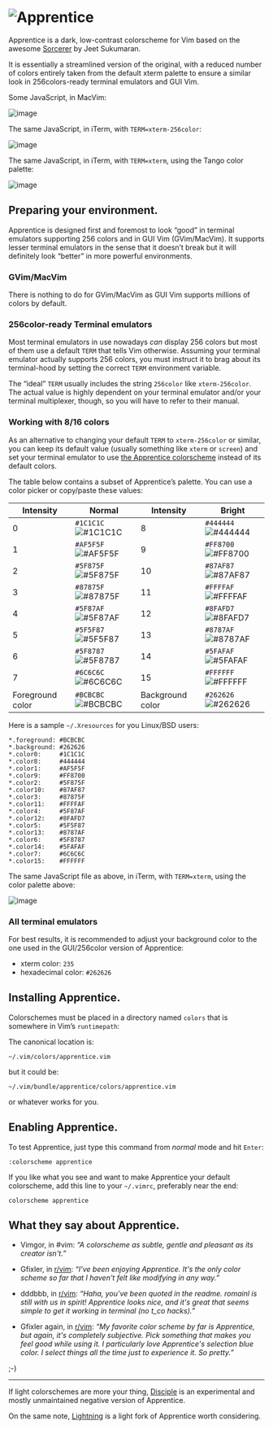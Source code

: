 # ![Apprentice](http://romainl.github.io/Apprentice/images/logo.png)

Apprentice is a dark, low-contrast colorscheme for Vim based on the awesome [Sorcerer](http://www.vim.org/scripts/script.php?script_id=3299) by Jeet Sukumaran.

It is essentially a streamlined version of the original, with a reduced number of colors entirely taken from the default xterm palette to ensure a similar look in 256colors-ready terminal emulators and GUI Vim.

Some JavaScript, in MacVim:

![image](http://romainl.github.io/Apprentice/images/0MacVim.png)

The same JavaScript, in iTerm, with `TERM=xterm-256color`:

![image](http://romainl.github.io/Apprentice/images/0256term.png)

The same JavaScript, in iTerm, with `TERM=xterm`, using the Tango color palette:

![image](http://romainl.github.io/Apprentice/images/08termtango.png)

## Preparing your environment.

Apprentice is designed first and foremost to look “good” in terminal emulators supporting 256 colors and in GUI Vim (GVim/MacVim). It supports lesser terminal emulators in the sense that it doesn’t break but it will definitely look “better” in more powerful environments.

### GVim/MacVim

There is nothing to do for GVim/MacVim as GUI Vim supports millions of colors by default.

### 256color-ready Terminal emulators

Most terminal emulators in use nowadays *can* display 256 colors but most of them use a default `TERM` that tells Vim otherwise. Assuming your terminal emulator actually supports 256 colors, you must instruct it to brag about its terminal-hood by setting the correct `TERM` environment variable.

The “ideal” `TERM` usually includes the string `256color` like `xterm-256color`. The actual value is highly dependent on your terminal emulator and/or your terminal multiplexer, though, so you will have to refer to their manual.

### Working with 8/16 colors

As an alternative to changing your default `TERM` to `xterm-256color` or similar, you can keep its default value (usually something like `xterm` or `screen`) and set your terminal emulator to use [the Apprentice colorscheme](https://github.com/romainl/iterm2-colorschemes#readme) instead of its default colors.

The table below contains a subset of Apprentice’s palette. You can use a color picker or copy/paste these values:

| Intensity        | Normal                                                                      | Intensity        | Bright                                                                      |
|------------------|-----------------------------------------------------------------------------|------------------|-----------------------------------------------------------------------------|
| 0                | `#1C1C1C` ![#1C1C1C](http://romainl.github.io/Apprentice/images/1c1c1c.png) | 8                | `#444444` ![#444444](http://romainl.github.io/Apprentice/images/444444.png) |
| 1                | `#AF5F5F` ![#AF5F5F](http://romainl.github.io/Apprentice/images/af5f5f.png) | 9                | `#FF8700` ![#FF8700](http://romainl.github.io/Apprentice/images/ff8700.png) |
| 2                | `#5F875F` ![#5F875F](http://romainl.github.io/Apprentice/images/5f875f.png) | 10               | `#87AF87` ![#87AF87](http://romainl.github.io/Apprentice/images/87af87.png) |
| 3                | `#87875F` ![#87875F](http://romainl.github.io/Apprentice/images/87875f.png) | 11               | `#FFFFAF` ![#FFFFAF](http://romainl.github.io/Apprentice/images/ffffaf.png) |
| 4                | `#5F87AF` ![#5F87AF](http://romainl.github.io/Apprentice/images/5f87af.png) | 12               | `#8FAFD7` ![#8FAFD7](http://romainl.github.io/Apprentice/images/8fafd7.png) |
| 5                | `#5F5F87` ![#5F5F87](http://romainl.github.io/Apprentice/images/5f5f87.png) | 13               | `#8787AF` ![#8787AF](http://romainl.github.io/Apprentice/images/8787af.png) |
| 6                | `#5F8787` ![#5F8787](http://romainl.github.io/Apprentice/images/5f8787.png) | 14               | `#5FAFAF` ![#5FAFAF](http://romainl.github.io/Apprentice/images/5fafaf.png) |
| 7                | `#6C6C6C` ![#6C6C6C](http://romainl.github.io/Apprentice/images/6c6c6c.png) | 15               | `#FFFFFF` ![#FFFFFF](http://romainl.github.io/Apprentice/images/ffffff.png) |
| Foreground color | `#BCBCBC` ![#BCBCBC](http://romainl.github.io/Apprentice/images/bcbcbc.png) | Background color | `#262626` ![#262626](http://romainl.github.io/Apprentice/images/262626.png) |

Here is a sample `~/.Xresources` for you Linux/BSD users:

    *.foreground: #BCBCBC
    *.background: #262626
    *.color0:     #1C1C1C
    *.color8:     #444444
    *.color1:     #AF5F5F
    *.color9:     #FF8700
    *.color2:     #5F875F
    *.color10:    #87AF87
    *.color3:     #87875F
    *.color11:    #FFFFAF
    *.color4:     #5F87AF
    *.color12:    #8FAFD7
    *.color5:     #5F5F87
    *.color13:    #8787AF
    *.color6:     #5F8787
    *.color14:    #5FAFAF
    *.color7:     #6C6C6C
    *.color15:    #FFFFFF

The same JavaScript file as above, in iTerm, with `TERM=xterm`, using the color palette above:

![image](http://romainl.github.io/Apprentice/images/08termapprentice.png)

### All terminal emulators

For best results, it is recommended to adjust your background color to the one used in the GUI/256color version of Apprentice:

* xterm color: `235`
* hexadecimal color: `#262626`

## Installing Apprentice.

Colorschemes must be placed in a directory named `colors` that is somewhere in Vim’s `runtimepath`:

The canonical location is:

    ~/.vim/colors/apprentice.vim

but it could be:

    ~/.vim/bundle/apprentice/colors/apprentice.vim

or whatever works for you.

## Enabling Apprentice.

To test Apprentice, just type this command from *normal* mode and hit `Enter`:

    :colorscheme apprentice

If you like what you see and want to make Apprentice your default colorscheme, add this line to your `~/.vimrc`, preferably near the end:

    colorscheme apprentice

## What they say about Apprentice.

* Vimgor, in #vim: *“A colorscheme as subtle, gentle and pleasant as its creator isn't.”*

* Gfixler, in [r/vim](http://www.reddit.com/r/vim/comments/2fws13/syntax_on/cke2ued): *“I've been enjoying Apprentice. It's the only color scheme so far that I haven't felt like modifying in any way.”*

* dddbbb, in [r/vim](http://www.reddit.com/r/vim/comments/2fws13/syntax_on/ckekyg1): *“Haha, you've been quoted in the readme. romainl is still with us in spirit! Apprentice looks nice, and it's great that seems simple to get it working in terminal (no t_co hacks).”*

* Gfixler again, in [r/vim](http://www.reddit.com/r/vim/comments/30dph9/solarizedlike_colorschemes/cprnfxm): *“My favorite color scheme by far is Apprentice, but again, it's completely subjective. Pick something that makes you feel good while using it. I particularly love Apprentice's selection blue color. I select things all the time just to experience it. So pretty.”*

;-)

---

If light colorschemes are more your thing, [Disciple](https://github.com/romainl/Disciple) is an experimental and mostly unmaintained negative version of Apprentice.

On the same note, [Lightning](https://github.com/wimstefan/Lightning) is a light fork of Apprentice worth considering.
